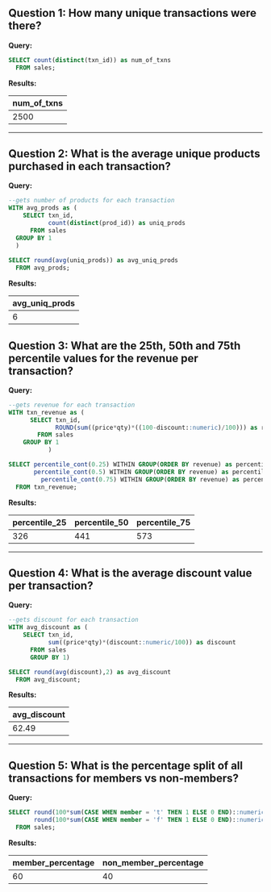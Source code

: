 **Question 1:**
How many unique transactions were there?
-----

**Query:**

```sql
SELECT count(distinct(txn_id)) as num_of_txns
  FROM sales;
```

**Results:**

|num_of_txns|
|---------|
|2500|

--------------------------

**Question 2:**
What is the average unique products purchased in each transaction?
---

**Query:**

```sql
--gets number of products for each transaction
WITH avg_prods as (
    SELECT txn_id,
           count(distinct(prod_id)) as uniq_prods
      FROM sales
  GROUP BY 1
  )
  
SELECT round(avg(uniq_prods)) as avg_uniq_prods
  FROM avg_prods;
```

**Results:**

|avg_uniq_prods|
|---------|
|6|


**Question 3:**
What are the 25th, 50th and 75th percentile values for the revenue per transaction?
-----

**Query:**

```sql
--gets revenue for each transaction
WITH txn_revenue as (
      SELECT txn_id,
             ROUND(sum((price*qty)*((100-discount::numeric)/100))) as revenue
        FROM sales
    GROUP BY 1
           )

SELECT percentile_cont(0.25) WITHIN GROUP(ORDER BY revenue) as percentile_25,
       percentile_cont(0.5) WITHIN GROUP(ORDER BY revenue) as percentile_50,
	     percentile_cont(0.75) WITHIN GROUP(ORDER BY revenue) as percentile_75
  FROM txn_revenue;
```

**Results:**

| percentile_25 | percentile_50 | percentile_75 |
| ------------- | ------------- | ------------- |
| 326           | 441           | 573           |

--------------------------------

**Question 4:**
What is the average discount value per transaction?
-----

**Query:**

```sql
--gets discount for each transaction
WITH avg_discount as (
	SELECT txn_id,
	       sum((price*qty)*(discount::numeric/100)) as discount
	  FROM sales
      GROUP BY 1)

SELECT round(avg(discount),2) as avg_discount
  FROM avg_discount;
```

**Results:**

| avg_discount |
| ------------ |
| 62.49        |

----------------------------

**Question 5:**
What is the percentage split of all transactions for members vs non-members?
-----

**Query:**

```sql
SELECT round(100*sum(CASE WHEN member = 't' THEN 1 ELSE 0 END)::numeric/count(txn_id)) as member_percentage,
       round(100*sum(CASE WHEN member = 'f' THEN 1 ELSE 0 END)::numeric/count(txn_id)) as non_member_percentage
  FROM sales;
```

**Results:**

| member_percentage | non_member_percentage |
| ----------------- | --------------------- |
| 60                | 40                    |



